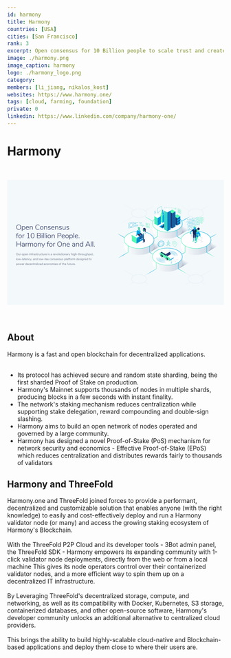 ```yaml
---
id: harmony
title: Harmony
countries: [USA]
cities: [San Francisco]
rank: 3
excerpt: Open consensus for 10 Billion people to scale trust and create a radically fair economy.
image: ./harmony.png
image_caption: harmony
logo: ./harmony_logo.png
category:
members: [li_jiang, nikalos_kost]
websites: https://www.harmony.one/
tags: [cloud, farming, foundation]
private: 0
linkedin: https://www.linkedin.com/company/harmony-one/
---
```


# Harmony

<br/>

![harmony](./harmony2.png)

<br/>

## About

Harmony is a fast and open blockchain for decentralized applications.
<br/>
<br/>

- Its protocol has achieved secure and random state sharding, being the first sharded Proof of Stake on production.
- Harmony's Mainnet supports thousands of nodes in multiple shards, producing blocks in a few seconds with instant finality.
- The network's staking mechanism reduces centralization while supporting stake delegation, reward compounding and double-sign slashing.
- Harmony aims to build an open network of nodes operated and governed by a large community.
- Harmony has designed a novel Proof-of-Stake (PoS) mechanism for network security and economics - Effective Proof-of-Stake (EPoS) which reduces centralization and distributes rewards fairly to thousands of validators

## Harmony and ThreeFold

Harmony.one and ThreeFold joined forces to provide a performant, decentralized and customizable solution that enables anyone (with the right knowledge) to easily and cost-effectively deploy and run a Harmony validator node (or many) and access the growing staking ecosystem of Harmony's Blockchain.
<br/>
<br/>
With the ThreeFold P2P Cloud and its developer tools - 3Bot admin panel, the ThreeFold SDK - Harmony empowers its expanding community with 1-click validator node deployments, directly from the web or from a local machine
This gives its node operators control over their containerized validator nodes, and a more efficient way to spin them up on a decentralized IT infrastructure.
<br/>
<br/>
By Leveraging ThreeFold's decentralized storage, compute, and networking, as well as its compatibility with Docker, Kubernetes, S3 storage, containerized databases, and other open-source software, Harmony's developer community unlocks an additional alternative to centralized cloud providers.
<br/>
<br/>
This brings the ability to build highly-scalable cloud-native and Blockchain-based applications and deploy them close to where their users are.

<!-- ## TFGrid Solution

### Roadmap

- Q4 2020
  - 1-click Harmony validator node deployment
-Q1 2021 
   - Harmony’s Smart-contract  and API integration with the ThreeFold grid and 3BOT  Build autonomous dApps on TomoChain, powered by ThreeFold’s P2P cloud
Q2 2021
   - Additional 1-click storage and compute solutions for the Harmony community -->
